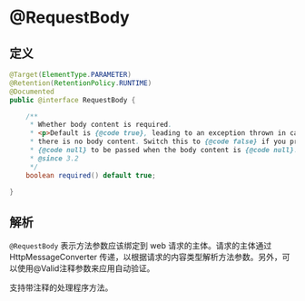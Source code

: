 # @RequestBody

## 定义

```java
@Target(ElementType.PARAMETER)
@Retention(RetentionPolicy.RUNTIME)
@Documented
public @interface RequestBody {

    /**
     * Whether body content is required.
     * <p>Default is {@code true}, leading to an exception thrown in case
     * there is no body content. Switch this to {@code false} if you prefer
     * {@code null} to be passed when the body content is {@code null}.
     * @since 3.2
     */
    boolean required() default true;

}
```

## 解析

`@RequestBody` 表示方法参数应该绑定到 web 请求的主体。请求的主体通过 HttpMessageConverter 传递，以根据请求的内容类型解析方法参数。另外，可以使用@Valid注释参数来应用自动验证。

支持带注释的处理程序方法。

